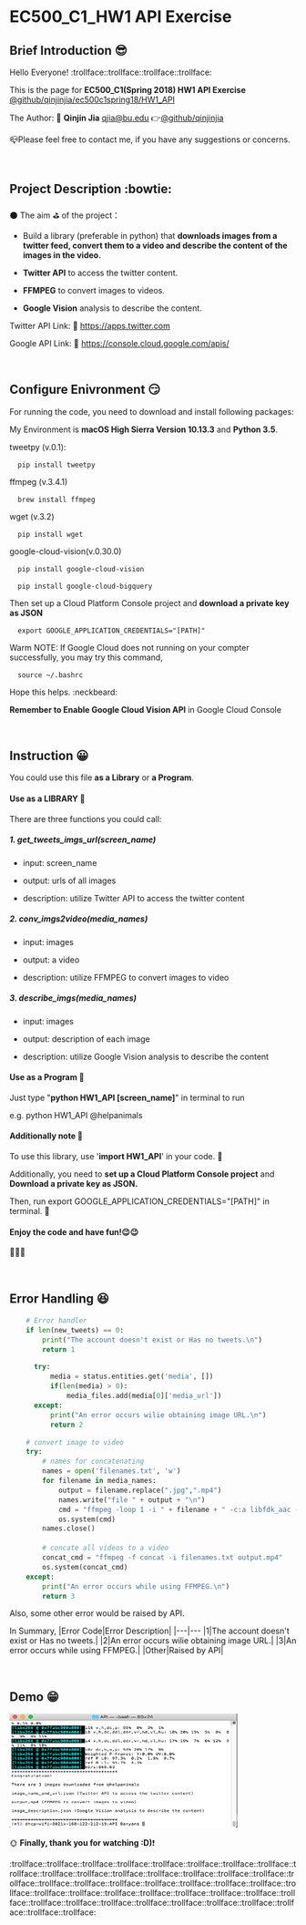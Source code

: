 # EC500_C1_HW1 API Exercise
## Brief Introduction :sunglasses:

  Hello Everyone! :trollface::trollface::trollface::trollface:
  
  This is the page for **EC500_C1(Spring 2018) HW1 API Exercise** 
  [@github/qinjinjia/ec500c1spring18/HW1_API](https://github.com/qinjinjia/ec500c1spring18/tree/master/HW1%20API)
  
  The Author: :boy: **Qinjin Jia** qjia@bu.edu   :point_right:[@github/qinjinjia](https://github.com/qinjinjia)
   
  :mailbox_closed:Please feel free to contact me, if you have any suggestions or concerns.
  
</br>

## Project Description :bowtie:
:new_moon: The aim :golf: of the project：

  * Build a library (preferable in python) that **downloads images from a twitter feed, convert them to a video and describe the content of the images in the video.**
  
  * **Twitter API** to access the twitter content.
  
  * **FFMPEG** to convert images to videos.

  * **Google Vision** analysis to describe the content.
  
  Twitter API Link: :link: https://apps.twitter.com
  
  Google API Link: :link: https://console.cloud.google.com/apis/

</br>

## Configure Enivronment :smirk:
  For running the code, you need to download and install following packages:
  
  My Environment is **macOS High Sierra Version 10.13.3** and **Python 3.5**.
  
  tweetpy (v.0.1):
  
```
  pip install tweetpy
```
  
  ffmpeg (v.3.4.1)
```
  brew install ffmpeg
```

  wget (v.3.2)
```
  pip install wget 
```

  google-cloud-vision(v.0.30.0)
```
  pip install google-cloud-vision
```

```
  pip install google-cloud-bigquery
```

Then set up a Cloud Platform Console project and **download a private key as JSON**

```
  export GOOGLE_APPLICATION_CREDENTIALS="[PATH]"
```

Warm NOTE: If Google Cloud does not running on your compter successfully, you may try this command,
```
  source ~/.bashrc
```
Hope this helps. :neckbeard:

**Remember to Enable Google Cloud Vision API** in Google Cloud Console

</br>

## Instruction :grinning:
You could use this file **as a Library** or **a Program**.

#### Use as a LIBRARY :file_folder:
There are three functions you could call:

##### 1. **get_tweets_imgs_url(screen_name)**
* input: screen_name

* output: urls of all images

* description: utilize Twitter API to access the twitter content

##### 2. **conv_imgs2video(media_names)**
* input: images
   
* output: a video
   
* description: utilize FFMPEG to convert images to video
   
##### 3. **describe_imgs(media_names)**
* input: images
   
* output: description of each image
   
* description: utilize Google Vision analysis to describe the content


#### Use as a Program :scroll:

   Just type "**python HW1_API [screen_name]**" in terminal to run
   
   e.g. python HW1_API @helpanimals
   
#### Additionally note :pushpin:
   To use this library, use '**import HW1_API**' in your code. :page_with_curl:
   
   Additionally, you need to **set up a Cloud Platform Console project** and **Download a private key as JSON.**

   Then, run export GOOGLE_APPLICATION_CREDENTIALS="[PATH]" in terminal. :pill:

#### Enjoy the code and have fun!:wink::wink:

:beers::beers::beers:

<br/>

## Error Handling :satisfied:
```Python
    # Error handler
    if len(new_tweets) == 0:
        print("The account doesn't exist or Has no tweets.\n")
        return 1
```

```Python
      try:
          media = status.entities.get('media', [])
          if(len(media) > 0):
              media_files.add(media[0]['media_url'])
      except:
          print("An error occurs wilie obtaining image URL.\n")
          return 2
```

```Python
    # convert image to video
    try:
        # names for concatenating
        names = open('filenames.txt', 'w')
        for filename in media_names:
            output = filename.replace(".jpg",".mp4")
            names.write("file " + output + "\n")
            cmd = "ffmpeg -loop 1 -i " + filename + " -c:a libfdk_aac -ar 44100 -ac 2 -vf \"scale='if(gt(a,16/9),1280,-1)\':\'if(gt(a,16/9),-1,720)\', pad=1280:720:(ow-iw)/2:(oh-ih)/2\" -c:v libx264 -b:v 10M -pix_fmt yuv420p -r 30 -shortest -avoid_negative_ts make_zero -fflags +genpts -t 1 " + output
            os.system(cmd)
        names.close()
        
        # concate all videos to a video
        concat_cmd = "ffmpeg -f concat -i filenames.txt output.mp4"
        os.system(concat_cmd)
    except:
        print("An error occurs while using FFMPEG.\n")
        return 3
```

Also, some other error would be raised by API.

In Summary,
|Error Code|Error Description|
|---|---
|1|The account doesn't exist or Has no tweets.|
|2|An error occurs wilie obtaining image URL.|
|3|An error occurs while using FFMPEG.|
|Other|Raised by API|

</br>

## Demo :grin:

<img src="https://github.com/qinjinjia/ec500c1spring18/blob/master/HW1%20API/Images%20for%20Readme/terminal%20screenshot.png" width="400" height="200">


:sun_with_face: **Finally, thank you for watching :D)**:exclamation:

:trollface::trollface::trollface::trollface::trollface::trollface::trollface::trollface::trollface::trollface::trollface::trollface::trollface::trollface::trollface::trollface::trollface::trollface::trollface::trollface::trollface::trollface::trollface::trollface::trollface::trollface::trollface::trollface::trollface::trollface::trollface::trollface::trollface::trollface::trollface::trollface::trollface::trollface::trollface::trollface::trollface::trollface::trollface:
